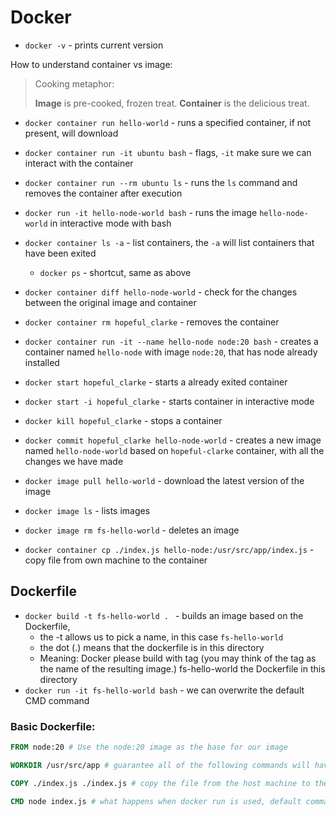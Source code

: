 # Docker


- `docker -v` - prints current version

How to understand container vs image:
> Cooking metaphor:
> 
> **Image** is pre-cooked, frozen treat.
> **Container** is the delicious treat.

- `docker container run hello-world` - runs a specified container, if not present, will download
- `docker container run -it ubuntu bash` - flags, `-it` make sure we can interact with the container
- `docker container run --rm ubuntu ls` - runs the `ls` command and removes the container after execution
- `docker run -it hello-node-world bash` - runs the image `hello-node-world` in interactive mode with bash

- `docker container ls -a` - list containers, the `-a` will list containers that have been exited
  - `docker ps` - shortcut, same as above

- `docker container diff hello-node-world` - check for the changes between the original image and container 

- `docker container rm hopeful_clarke` - removes the container

- `docker container run -it --name hello-node node:20 bash` - creates a container named `hello-node` with image `node:20`, that has node already installed 
- `docker start hopeful_clarke` - starts a already exited container
- `docker start -i hopeful_clarke` - starts container in interactive mode
- `docker kill hopeful_clarke` - stops a container

- `docker commit hopeful_clarke hello-node-world` - creates a new image named `hello-node-world` based on `hopeful-clarke` container, with all the changes we have made

- `docker image pull hello-world` - download the latest version of the image
- `docker image ls` - lists images
- `docker image rm fs-hello-world` - deletes an image

- `docker container cp ./index.js hello-node:/usr/src/app/index.js` - copy file from own machine to the container

## Dockerfile

- `docker build -t fs-hello-world . ` - builds an image based on the Dockerfile, 
  - the -t allows us to pick a name, in this case `fs-hello-world`
  - the dot (.) means that the dockerfile is in this directory
  - Meaning: Docker please build with tag (you may think of the tag as the name of the resulting image.) fs-hello-world the Dockerfile in this directory
- `docker run -it fs-hello-world bash` - we can overwrite the default CMD command

### Basic Dockerfile:

```Dockerfile
FROM node:20 # Use the node:20 image as the base for our image

WORKDIR /usr/src/app # guarantee all of the following commands will have /usr/src/app set as the working directory, prevents overwriting important files

COPY ./index.js ./index.js # copy the file from the host machine to the file with the same name in the image

CMD node index.js # what happens when docker run is used, default command, can be overwritten
```